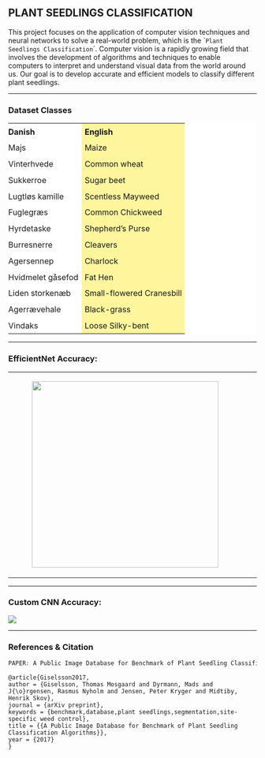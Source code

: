 ## PLANT SEEDLINGS CLASSIFICATION

This project focuses on the application of computer vision techniques and neural networks to solve a real-world problem, which is the \``Plant Seedlings Classification`\`. Computer vision is a rapidly growing field that involves the development of algorithms and techniques to enable computers to interpret and understand visual data from the world around us. Our goal is to develop accurate and efficient models to classify different plant seedlings.

---


### Dataset Classes

<table style="background-color:rgb(255, 255, 255);"><tbody><tr><td style="padding:0.4em 0.4em 0.4em 0px;"><strong>Danish</strong></td><td style="background-color:rgb(255, 245, 157) !important;padding:0.4em;"><strong>English</strong></td></tr><tr><td style="padding:0.4em 0.4em 0.4em 0px;">Majs</td><td style="background-color:rgb(255, 245, 157) !important;padding:0.4em;">Maize</td></tr><tr><td style="padding:0.4em 0.4em 0.4em 0px;">Vinterhvede</td><td style="background-color:rgb(255, 245, 157) !important;padding:0.4em;">Common wheat</td></tr><tr><td style="padding:0.4em 0.4em 0.4em 0px;">Sukkerroe</td><td style="background-color:rgb(255, 245, 157) !important;padding:0.4em;">Sugar beet</td></tr><tr><td style="padding:0.4em 0.4em 0.4em 0px;">Lugtløs kamille</td><td style="background-color:rgb(255, 245, 157) !important;padding:0.4em;">Scentless Mayweed</td></tr><tr><td style="padding:0.4em 0.4em 0.4em 0px;">Fuglegræs</td><td style="background-color:rgb(255, 245, 157) !important;padding:0.4em;">Common Chickweed</td></tr><tr><td style="padding:0.4em 0.4em 0.4em 0px;">Hyrdetaske</td><td style="background-color:rgb(255, 245, 157) !important;padding:0.4em;">Shepherd’s Purse</td></tr><tr><td style="padding:0.4em 0.4em 0.4em 0px;">Burresnerre</td><td style="background-color:rgb(255, 245, 157) !important;padding:0.4em;">Cleavers</td></tr><tr><td style="padding:0.4em 0.4em 0.4em 0px;">Agersennep</td><td style="background-color:rgb(255, 245, 157) !important;padding:0.4em;">Charlock</td></tr><tr><td style="padding:0.4em 0.4em 0.4em 0px;">Hvidmelet gåsefod</td><td style="background-color:rgb(255, 245, 157) !important;padding:0.4em;">Fat Hen</td></tr><tr><td style="padding:0.4em 0.4em 0.4em 0px;">Liden storkenæb</td><td style="background-color:rgb(255, 245, 157) !important;padding:0.4em;">Small-flowered Cranesbill</td></tr><tr><td style="padding:0.4em 0.4em 0.4em 0px;">Agerrævehale</td><td style="background-color:rgb(255, 245, 157) !important;padding:0.4em;">Black-grass</td></tr><tr><td style="padding:0.4em 0.4em 0.4em 0px;">Vindaks</td><td style="background-color:rgb(255, 245, 157) !important;padding:0.4em;">Loose Silky-bent</td></tr></tbody></table>

---

### EfficientNet Accuracy:

<table><tbody><tr><td><figure class="image"><img src="https://i.imgur.com/MdV3iX7.png" sizes="100vw" width="378">

</figure></td><td><figure class="image"><img src="https://i.imgur.com/B8SOjpM.png" sizes="100vw" width="372"></figure></td></tr></tbody></table>

---

### Custom CNN Accuracy:

![](https://i.imgur.com/FaixToZ.png)

---

### References & Citation 

```css
PAPER: A Public Image Database for Benchmark of Plant Seedling Classification Algorithms

```

```plaintext
@article{Giselsson2017,
author = {Giselsson, Thomas Mosgaard and Dyrmann, Mads and J{\o}rgensen, Rasmus Nyholm and Jensen, Peter Kryger and Midtiby, Henrik Skov},
journal = {arXiv preprint},
keywords = {benchmark,database,plant seedlings,segmentation,site-specific weed control},
title = {{A Public Image Database for Benchmark of Plant Seedling Classification Algorithms}},
year = {2017}
}
```
